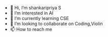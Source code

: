 - 👋 Hi, I’m shankaripriya S
- 👀 I’m interested in AI
- 🌱 I’m currently learning CSE
- 💞️ I’m looking to collaborate on Coding,Violin
- 📫 How to reach me 

<!---
sharulvsk/sharulvsk is a ✨ special ✨ repository because its `README.md` (this file) appears on your GitHub profile.
You can click the Preview link to take a look at your changes.
--->
